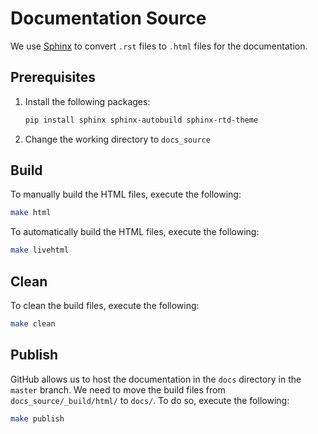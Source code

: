 # Documentation Source

We use [Sphinx](http://www.sphinx-doc.org/en/master/) to convert `.rst` files to `.html` files for the documentation.

## Prerequisites

1. Install the following packages:

    ```bash
    pip install sphinx sphinx-autobuild sphinx-rtd-theme
    ```

2. Change the working directory to `docs_source`

## Build

To manually build the HTML files, execute the following:

```bash
make html
```

To automatically build the HTML files, execute the following:

```bash
make livehtml
```

## Clean

To clean the build files, execute the following:

```bash
make clean
```

## Publish

GitHub allows us to host the documentation in the `docs` directory in the `master` branch. We need to move the build files from `docs_source/_build/html/` to `docs/`. To do so, execute the following:

```bash
make publish
```
